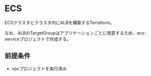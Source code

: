 # ECS

ECSクラスタとクラスタ内にALBを構築するTerraform。

なお、ALBのTargetGroupはアプリケーションごとに用意するため、ecs-serviceプロジェクトで作成する。

## 前提条件

- vpcプロジェクトを実行済み